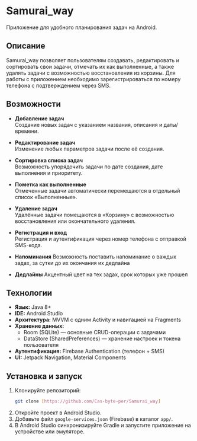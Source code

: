 # Samurai_way

Приложение для удобного планирования задач на Android.

## Описание

Samurai_way позволяет пользователям создавать, редактировать и сортировать свои задачи, отмечать их как выполненные, а также удалять задачи с возможностью восстановления из корзины. Для работы с приложением необходимо зарегистрироваться по номеру телефона с подтверждением через SMS.

## Возможности

- **Добавление задач**  
  Создание новых задач с указанием названия, описания и даты/времени.

- **Редактирование задач**  
  Изменение любых параметров задачи после её создания.

- **Сортировка списка задач**  
  Возможность упорядочить задачи по дате создания, дате выполнения и приоритету.

- **Пометка как выполненные**  
  Отмеченные задачи автоматически перемещаются в отдельный список «Выполненные».

- **Удаление задач**  
  Удалённые задачи помещаются в «Корзину» с возможностью восстановления или окончательного удаления.

- **Регистрация и вход**  
  Регистрация и аутентификация через номер телефона с отправкой SMS-кода.
  
- **Напоминания**
  Возможность поставить напоминание о важдых задах, за сутки до их окончания их дедлайна
  
- **Дедлайны**
  Акцентный цвет на тех задах, срок которых уже прошел

## Технологии

- **Язык:** Java 8+  
- **IDE:** Android Studio  
- **Архитектура:** MVVM с одним Activity и навигацией на Fragments  
- **Хранение данных:**  
  - Room (SQLite) — основные CRUD-операции с задачами  
  - DataStore (SharedPreferences) — хранение настроек и токена пользователя  
- **Аутентификация:** Firebase Authentication (телефон + SMS)  
- **UI:** Jetpack Navigation, Material Components

## Установка и запуск

1. Клонируйте репозиторий:  
   ```bash
   git clone [https://github.com/Cas-byte-per/Samurai_way]
2. Откройте проект в Android Studio.
3. Добавьте файл ```google-services.json``` (Firebase) в каталог ```app/```.
4. В Android Studio синхронизируйте Gradle и запустите приложение на устройстве или эмуляторе.

